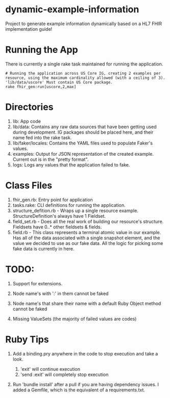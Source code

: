 # dynamic-example-information
Project to generate example information dynamically based on a HL7 FHIR implementation guide!

# Running the App
There is currently a single rake task maintained for running the application.
```
# Running the application across US Core IG, creating 2 examples per resource, using the maximum cardinality allowed (with a ceiling of 3). 'lib/data/uscore' Must contain US Core package.
rake fhir_gen:run[uscore,2,max]

```

# Directories

1. lib: App code
2. lib/data: Contains any raw data sources that have been getting used during development. IG packages should be placed here, and their name fed into the rake task.
3. lib/faker/locales: Contains the YAML files used to populate Faker's values.
4. examples: Output for JSON representation of the created example. Current out is in the "pretty format".
5. logs: Logs any values that the application failed to fake.

# Class Files
1. fhir_gen.rb: Entry point for application
2. tasks.rake: CLI definitions for running the application.
3. structure_defition.rb - Wraps up a single resource example. StructureDefinition's always have 1 Fieldset.
4. field_set.rb - Does all the real work of building our resource's structure. Fieldsets have 0..* other fieldsets & fields.
5. field.rb - This class represents a terminal atomic value in our example. Has all of the data associated with a single snapshot element, and the value we decided to use as our fake data. All the logic for picking some fake data is currently in here.

# TODO:
1. Support for extensions.

2. Node name's with ':' in them cannot be faked

3. Node name's that share their name with a default Ruby Object method cannot be faked

4. Missing ValueSets (the majority of failed values are codes)

# Ruby Tips

1. Add a binding.pry anywhere in the code to stop execution and take a look.
    1. 'exit' will continue execution
    2. 'send :exit' will completely stop execution

2. Run 'bundle install' after a pull if you are having dependency issues. I added a Gemfile, which is the equivalent of a requirements.txt.